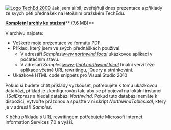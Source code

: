 <!-- dcterms:identifier = aspnetcz#230 -->
<!-- dcterms:title = Prezentace a příklady z TechEdu 2009 -->
<!-- dcterms:abstract = Jak jsem slíbil, zveřejňuji dnes prezentace a příklady ze svých pěti přednášek na letošním pražském TechEdu. -->
<!-- np9:categoryId = 6 -->
<!-- x4w:category = Akce a události -->
<!-- np9:authorId = 1 -->
<!-- np9:authorEmail = michal.valasek@altairis.cz -->
<!-- dcterms:creator = Michal Altair Valášek -->
<!-- dcterms:created = 2009-04-30T19:40:53.313+02:00 -->
<!-- dcterms:dateAccepted = 2009-04-30T19:40:53.313+02:00 -->

[![Logo TechEd 2009](https://www.cdn.altairis.cz/Blog/2009/20090430-TechEd2009_thumb_1.png "Logo TechEd 2009")](https://www.cdn.altairis.cz/Blog/2009/20090430-TechEd2009_5.png) Jak jsem slíbil, zveřejňuji dnes prezentace a příklady ze svých pěti přednášek na letošním pražském TechEdu.

[**Kompletní archiv ke stažení**](https://www.cdn.altairis.cz/Blog/2009/20090430-TechEd.zip)** (7.6 MB)**

V archivu najdete:

*   Veškeré moje prezentace ve formátu PDF. 
*   Příklad, který jsem ve svých přednáškách používal      
    *   V adresáři *Samples\www.northwind.local* ukázkovou aplikaci v počátečním stavu. 
    *   V adresáři *Samples\www-final.northwind.local* finální verzi téže aplikace včetně URL rewritingu, jQuery a stránkování.    
*   Ukázkové HTML code snippets pro Visual Studio 2010   

Pokud si budete chtít příklady vyzkoušet, potřebujete k tomu ukázkovou databázi, příklad je zkonfigurován tak, aby se připojoval na lokální instanci *.\SqlExpress* a hledal databázi *Northwind*. Pokud tuto databázi nemáte k dispozici, vytvořte prázdnou a spusťte v ní skript *NorthwindTables.sql*, který je v adresáři *Samples*.

K běhu příkladu s URL rewritingem potřebujete Microsoft Internet Information Services 7.0 a vyšší. 